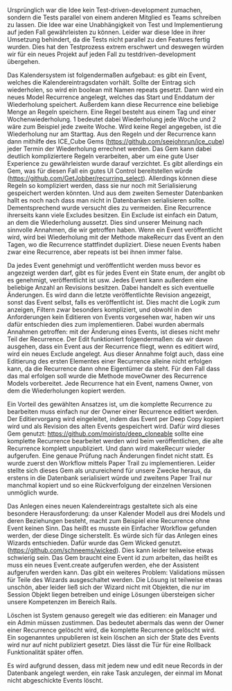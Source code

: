 Ursprünglich war die Idee kein Test-driven-development zumachen, sondern die Tests parallel von einem anderen Mitglied es Teams schreiben zu lassen. Die Idee war eine Unabhängigkeit von Test und Implementierung auf jeden Fall gewährleisten zu können. Leider war diese Idee in ihrer Umsetzung behindert, da die Tests nicht parallel zu den Features fertig wurden. Dies hat den Testprozess extrem erschwert und deswegen würden wir für ein neues Projekt auf jeden Fall zu testdriven-development übergehen.  

Das Kalendersystem ist folgendermaßen aufgebaut: es gibt ein Event, welches die Kalendereintragsdaten vorhält. Sollte der Eintrag sich wiederholen, so wird ein boolean mit Namen repeats gesetzt. Dann wird ein neues Model Recurrence angelegt, welches das Start und Enddatum der Wiederholung speichert. Außerdem kann diese Recurrence eine beliebige Menge an Regeln speichern. Eine Regel besteht aus einem Tag und einer Wochenwiederholung. 1 bedeutet dabei Wiederholung jede Woche und 2 wäre zum Beispiel jede zweite Woche. Wird keine Regel angegeben, ist die Wiederholung nur am Starttag. Aus den Regeln und der Recurrence kann dann mithilfe des ICE_Cube Gems (https://github.com/seejohnrun/ice_cube) jeder Termin der Wiederholung errechnet werden. Das Gem kann dabei deutlich kompliziertere Regeln verarbeiten, aber um eine gute User Experience zu gewährleisten wurde darauf verzichtet. Es gibt allerdings ein Gem, was für diesen Fall ein gutes UI Control bereitstellen würde (https://github.com/GetJobber/recurring_select). Allerdings können diese Regeln so kompliziert werden, dass sie nur noch mit Serialisierung gespeichert werden könnten. Und aus dem zweiten Semester Datenbanken hallt es noch nach dass man nicht in Datenbanken serialisieren sollte. Dementsprechend wurde versucht dies zu vermeiden. Eine Recurrence ihrerseits kann viele Excludes besitzen. Ein Exclude ist einfach ein Datum, an dem die Wiederholung aussetzt. Dies sind unserer Meinung nach sinnvolle Annahmen, die wir getroffen haben. Wenn ein Event veröffentlicht wird, wird bei Wiederholung mit der Methode makeRecurr das Event an den Tagen, wo die Recurrence stattfindet dupliziert. Diese neuen Events haben zwar eine Recurrence, aber repeats ist bei ihnen immer false.

Da jedes Event genehmigt und veröffentlicht werden muss bevor es angezeigt werden darf, gibt es für jedes Event ein State enum, der angibt ob es genehmigt, veröffentlicht ist usw. Jedes Event kann außerdem eine beliebige Anzahl an Revisions besitzen. Dabei handelt es sich eventuelle Änderungen. Es wird dann die letzte veröffentlichte Revision angezeigt, sonst das Event selbst, falls es veröffentlicht ist. Dies macht die Logik zum anzeigen, Filtern zwar besonders kompliziert, und obwohl in den Anforderungen kein Editieren von Events vorgesehen war, haben wir uns dafür entschieden dies zum implementieren. Dabei wurden abermals Annahmen getroffen: mit der Änderung eines Events, ist dieses nicht mehr Teil der Recurrence. Der Edit funktioniert folgendermaßen: da wir davon ausgehen, dass ein Event aus der Recurrence fliegt, wenn es editiert wird, wird ein neues Exclude angelegt. Aus dieser Annahme folgt auch, dass eine Editierung des ersten Elementes einer Recurrence alleine nicht erfolgen kann, da die Recurrence dann ohne Eigentümer da steht. Für den Fall dass das mal erfolgen soll wurde die Methode moveOwner des Recurrence Models vorbereitet. Jede Recurrence hat ein Event, namens Owner, von dem die Wiederholungen kopiert werden.

Ein Vorteil des gewählten Ansatzes ist, um die komplette Recurrence zu bearbeiten muss einfach nur der Owner einer Recurrence editiert werden. Der Editiervorgang wird eingeleitet, indem das Event per Deep Copy kopiert wird und als Revision des alten Events gespeichert wird. Dafür wird dieses Gem genutzt: https://github.com/moiristo/deep_cloneable sollte eine komplette Recurrence bearbeitet werden wird beim veröffentlichen, die alte Recurrence komplett unpubliziert. Und dann wird makeRecurr wieder aufgerufen. Eine genaue Prüfung nach Änderungen findet nicht statt. Es wurde zuerst den Workflow mittels Paper Trail zu implementieren. Leider stellte sich dieses Gem als unzureichend für unsere Zwecke heraus, da erstens in die Datenbank serialisiert würde und zweitens Paper Trail nur manchmal kopiert und so eine Rückverfolgung der einzelnen Versionen unmöglich wurde.

Das Anlegen eines neuen Kalendereintrags gestaltete sich als eine besondere Herausforderung: da unser Kalender Modell aus drei Models und deren Beziehungen besteht, macht zum Beispiel eine Recurrence ohne Event keinen Sinn. Das heißt es musste ein Einfacher Workflow gefunden werden, der diese Dinge sicherstellt. Es würde sich für das Anlegen eines Wizards entschieden. Dafür wurde das Gem Wicked genutzt. (https://github.com/schneems/wicked). Dies kann leider teilweise etwas schwierig sein. Das Gem braucht eine Event id zum arbeiten, das heißt es muss ein neues Event.create aufgerufen werden, ehe der Assistent aufgerufen werden kann. Das gibt ein weiteres Problem: Validations müssen für Teile des Wizards ausgeschaltet werden. Die Lösung ist teilweise etwas unschön, aber leider ließ sich der Wizard nicht mit Objekten, die nur im Session Objekt liegen betreiben und einige Lösungen übersteigen sicher unsere Kompetenzen im Bereich Rails.

Löschen ist System genauso geregelt wie das editieren: ein Manager und ein Admin müssen zustimmen. Das bedeutet abermals das wenn der Owner einer Recurrence gelöscht wird, die komplette Recurrence gelöscht wird. Ein sogenanntes unpublieren ist kein löschen an sich der State des Events wird nur auf nicht publiziert gesetzt. Dies lässt die Tür für eine Rollback Funktionalität später offen.

Es wird aufgrund dessen, dass mit jedem new und edit neue Records in der Datenbank angelegt werden, ein rake Task anzulegen, der einmal im Monat nicht abgeschickte Events löscht.